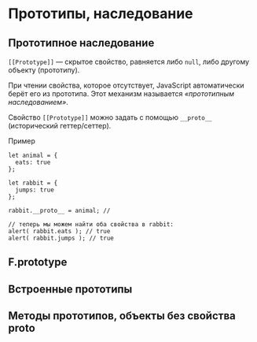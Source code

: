 # Прототипы, наследование
## Прототипное наследование
`[[Prototype]]` — скрытое свойство, равняется либо `null`, либо другому объекту (прототипу).

При чтении свойства, которое отсутствует, JavaScript автоматически берёт его из прототипа. Этот механизм называется _«прототипным наследованием»_.

Свойство `[[Prototype]]` можно задать с помощью `__proto__` (исторический геттер/сеттер).

Пример
```
let animal = {
  eats: true
};

let rabbit = {
  jumps: true
};

rabbit.__proto__ = animal; //

// теперь мы можем найти оба свойства в rabbit:
alert( rabbit.eats ); // true
alert( rabbit.jumps ); // true
```
## F.prototype
## Встроенные прототипы
## Методы прототипов, объекты без свойства proto
